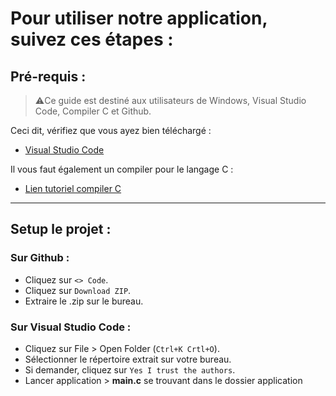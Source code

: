 # Pour utiliser notre application, suivez ces étapes :

## Pré-requis :
>:warning:Ce guide est destiné aux utilisateurs de Windows, Visual Studio Code, Compiler C et Github.

Ceci dit, vérifiez que vous ayez bien téléchargé :
+ [Visual Studio Code](https://code.visualstudio.com/download)

Il vous faut également un compiler pour le langage C :
+ [Lien tutoriel compiler C](https://www.javatpoint.com/how-to-run-a-c-program-in-visual-studio-code)
-----------------

## Setup le projet :

### Sur Github : 
+ Cliquez sur `<> Code`.
+ Cliquez sur `Download ZIP`.
+ Extraire le .zip sur le bureau.

### Sur Visual Studio Code :
+ Cliquez sur File > Open Folder (`Ctrl+K Crtl+O`).
+ Sélectionner le répertoire extrait sur votre bureau.
+ Si demander, cliquez sur `Yes I trust the authors`.
+ Lancer application > __main.c__ se trouvant dans le dossier application
